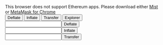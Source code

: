 <link rel='stylesheet' href='style.css' type='text/css'>
<div id="message">This browser does not support Ethereum apps. Please download either <a href="http://ethereum.org">Mist</a> or <a href="https://chrome.google.com/webstore/detail/metamask/nkbihfbeogaeaoehlefnkodbefgpgknn?hl=en">MetaMask for Chrome</a></div>

<div>
<span id="dEthDay"></span>
</div>

<div>
<span id="dEth_supply"></span>
</div>

<div >
<span id="balance"></span>
</div>

<div class="tab">
  <button class="tablinks" onclick="openCity(event, 'Deflate')">Deflate</button>
  <button class="tablinks" onclick="openCity(event, 'Inflate')">Inflate</button>
  <button class="tablinks" onclick="openCity(event, 'Transfer')">Transfer</button>
  <button class="tablinks" onclick="openCity(event, 'Explorer')">Explorer</button>
</div>

<div id="Deflate" class="tabcontent">
  <input><button>Deflate</button>
</div>

<div id="Inflate" class="tabcontent">
  <input><button>Inflate</button>
</div>

<div id="Transfer" class="tabcontent">
<input><button>Transfer</button>
</div>

<div id="Explorer" class="tabcontent">
</div>
<script src="scripts.js"></script>


